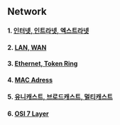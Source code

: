 ## Network

#### 1. [인터넷, 인트라넷, 엑스트라넷](https://github.com/Ubinquitous/Details/blob/master/Network/__net.md)

#### 2. [LAN, WAN](https://github.com/Ubinquitous/Details/blob/master/Network/LANWAN.md)

#### 3. [Ethernet, Token Ring](https://github.com/Ubinquitous/Details/blob/master/Network/EthernetTokenRing.md)

#### 4. [MAC Adress](https://github.com/Ubinquitous/Details/blob/master/Network/MACAdress.md)

#### 5. [유니캐스트, 브로드캐스트, 멀티캐스트](https://github.com/Ubinquitous/Details/blob/master/Network/__cast.md)

#### 6. [OSI 7 Layer](https://github.com/Ubinquitous/Details/blob/master/Network/OSI7Layer.md)
